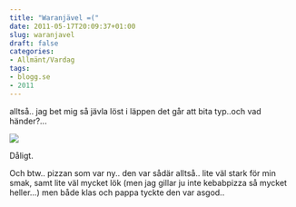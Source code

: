 ```yaml
---
title: "Waranjävel =("
date: 2011-05-17T20:09:37+01:00
slug: waranjavel
draft: false
categories:
- Allmänt/Vardag
tags:
- blogg.se
- 2011
---
```

alltså.. jag bet mig så jävla löst i läppen det går att bita typ..och vad händer?...  
  
![](/assets/images/blogg.se/wp_000388_148379621.jpg)  
  
  
Dåligt.  
  
Och btw.. pizzan som var ny.. den var sådär alltså.. lite väl stark för min smak, samt lite väl mycket lök (men jag gillar ju inte kebabpizza så mycket heller...) men både klas och pappa tyckte den var asgod..
